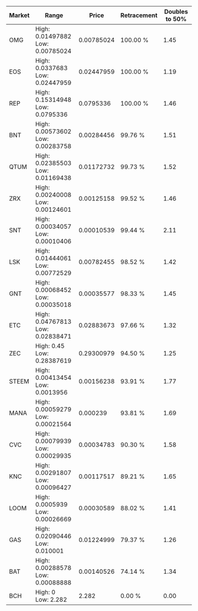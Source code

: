 | Market | Range | Price| Retracement | Doubles to 50% |
| --- | --- | --- | --- | --- |
| OMG | High: 0.01497882<br />Low: 0.00785024 | 0.00785024 | 100.00 % | 1.45 |
| EOS | High: 0.0337683<br />Low: 0.02447959 | 0.02447959 | 100.00 % | 1.19 |
| REP | High: 0.15314948<br />Low: 0.0795336 | 0.0795336 | 100.00 % | 1.46 |
| BNT | High: 0.00573602<br />Low: 0.00283758 | 0.00284456 | 99.76 % | 1.51 |
| QTUM | High: 0.02385503<br />Low: 0.01169438 | 0.01172732 | 99.73 % | 1.52 |
| ZRX | High: 0.00240008<br />Low: 0.00124601 | 0.00125158 | 99.52 % | 1.46 |
| SNT | High: 0.00034057<br />Low: 0.00010406 | 0.00010539 | 99.44 % | 2.11 |
| LSK | High: 0.01444061<br />Low: 0.00772529 | 0.00782455 | 98.52 % | 1.42 |
| GNT | High: 0.00068452<br />Low: 0.00035018 | 0.00035577 | 98.33 % | 1.45 |
| ETC | High: 0.04767813<br />Low: 0.02838471 | 0.02883673 | 97.66 % | 1.32 |
| ZEC | High: 0.45<br />Low: 0.28387619 | 0.29300979 | 94.50 % | 1.25 |
| STEEM | High: 0.00413454<br />Low: 0.0013956 | 0.00156238 | 93.91 % | 1.77 |
| MANA | High: 0.00059279<br />Low: 0.00021564 | 0.000239 | 93.81 % | 1.69 |
| CVC | High: 0.00079939<br />Low: 0.00029935 | 0.00034783 | 90.30 % | 1.58 |
| KNC | High: 0.00291807<br />Low: 0.00096427 | 0.00117517 | 89.21 % | 1.65 |
| LOOM | High: 0.0005939<br />Low: 0.00026669 | 0.00030589 | 88.02 % | 1.41 |
| GAS | High: 0.02090446<br />Low: 0.010001 | 0.01224999 | 79.37 % | 1.26 |
| BAT | High: 0.00288578<br />Low: 0.00088888 | 0.00140526 | 74.14 % | 1.34 |
| BCH | High: 0<br />Low: 2.282 | 2.282 | 0.00 % | 0.00 |
